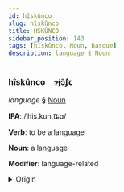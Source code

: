 ```yaml
---
id: hîskûnco
slug: hîskûnco
title: HSKÛNCO
sidebar_position: 143
tags: [hîskûnco, Noun, Basque]
description: language § Noun
---
```


### hîskûnco&emsp;<span kind="abugida">ɂ́ɟɔ̃ʄꞇ</span>

*language* **§** [Noun](../../tags/Noun)

**IPA**: /ˈhis.kun.t͡ɕɑ/

**Verb**: to be a language

**Noun**: a language

**Modifier**: language-related

<details>
    <summary>Origin</summary>
    Basque hizkuntza [his̻.kũn.t͡s̻a]<br/>
    <em>Basque Language Family</em>
</details>
